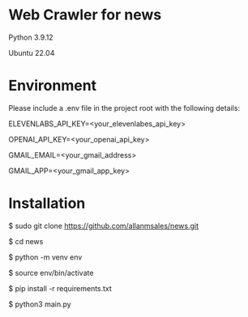 # Web Crawler for news
Python 3.9.12

Ubuntu 22.04

# Environment

Please include a .env file in the project root with the following details:

ELEVENLABS_API_KEY=<your_elevenlabes_api_key>

OPENAI_API_KEY=<your_openai_api_key>

GMAIL_EMAIL=<your_gmail_address>

GMAIL_APP=<your_gmail_app_key>

# Installation

$ sudo git clone https://github.com/allanmsales/news.git

$ cd news

$ python -m venv env

$ source env/bin/activate

$ pip install -r requirements.txt

$ python3 main.py


